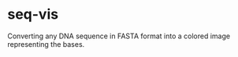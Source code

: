 # seq-vis

Converting any DNA sequence in FASTA format into a colored image representing the bases.
